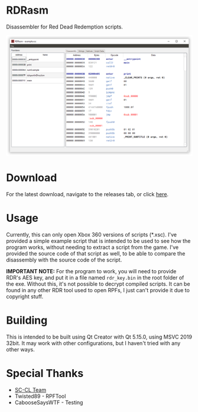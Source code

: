 # RDRasm
Disassembler for Red Dead Redemption scripts.

![Example screenshot](.github/example.png "Example screenshot")

# Download
For the latest download, navigate to the releases tab, or click [here](https://github.com/connorms/RDRasm/releases).

# Usage
Currently, this can only open Xbox 360 versions of scripts (*.xsc). I've provided a simple example script that is intended to be used to see how the program works, without needing to extract a script from the game. I've provided the source code of that script as well, to be able to compare the disassembly with the source code of the script.

**IMPORTANT NOTE:** For the program to work, you will need to provide RDR's AES key, and put it in a file named `rdr_key.bin` in the root folder of the exe. Without this, it's not possible to decrypt compiled scripts. It can be found in any other RDR tool used to open RPFs, I just can't provide it due to copyright stuff.

# Building
This is intended to be built using Qt Creator with Qt 5.15.0, using MSVC 2019 32bit. It may work with other configurations, but I haven't tried with any other ways.

# Special Thanks
* [SC-CL Team](https://bitbucket.org/scclteam/sc-cl/src/master/)
* Twisted89 - RPFTool
* CabooseSaysWTF - Testing
